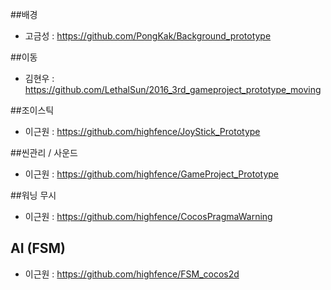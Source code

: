 
##배경
* 고금성 : https://github.com/PongKak/Background_prototype

##이동
* 김현우 : https://github.com/LethalSun/2016_3rd_gameproject_prototype_moving

##조이스틱
* 이근원 : https://github.com/highfence/JoyStick_Prototype

##씬관리 / 사운드
* 이근원 : https://github.com/highfence/GameProject_Prototype

##워닝 무시 
* 이근원 : https://github.com/highfence/CocosPragmaWarning

## AI (FSM)
* 이근원 : https://github.com/highfence/FSM_cocos2d
